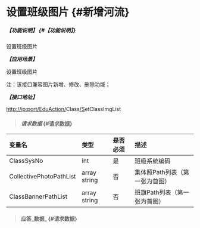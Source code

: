 # 设置班级图片 {#新增河流}

##### _【功能说明】_ {#【功能说明】}

设置班级图片

_**【应用场景】**_

设置班级图片

注：该接口兼容图片新增、修改、删除功能；

_**【接口地址】**_

[http://ip:port/EduAction/](http://ip:port/HMAction/River/AddRiver)Class[/S](http://ip:port/HMAction/River/AddRiver)etClassImgList

> #### _请求数据_ {#请求数据}

| 变量名 | 类型 | 是否必须 | 描述 |
| :--- | :--- | :--- | :--- |
| ClassSysNo | int | 是 | 班级系统编码 |
| CollectivePhotoPathList | array string | 否 | 集体照Path列表（第一张为首图） |
| ClassBannerPathList | array string | 否 | 班旗Path列表（第一张为首图） |

> #### 应答_数据_ {#请求数据}



